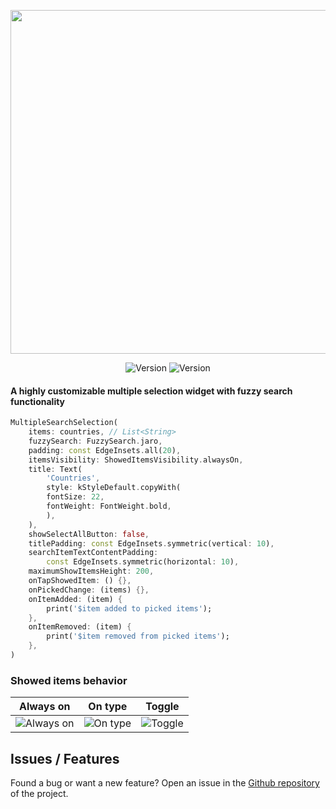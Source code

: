 <p align="center">
<img src='https://i.imgur.com/3dHOaoF.gif' width=550px>
</p>
<p align="center">
 <img src="https://img.shields.io/pub/v/multiple_search_selection?color=637d0d&style=for-the-badge" alt="Version" /> <img src="https://img.shields.io/github/languages/code-size/esentis/multiple_search_selection?color=637d0d&style=for-the-badge&label=size" alt="Version" />
</br>
</p>

#### A highly customizable multiple selection widget with fuzzy search functionality

```dart
MultipleSearchSelection(
    items: countries, // List<String>
    fuzzySearch: FuzzySearch.jaro,
    padding: const EdgeInsets.all(20),
    itemsVisibility: ShowedItemsVisibility.alwaysOn,
    title: Text(
        'Countries',
        style: kStyleDefault.copyWith(
        fontSize: 22,
        fontWeight: FontWeight.bold,
        ),
    ),
    showSelectAllButton: false,
    titlePadding: const EdgeInsets.symmetric(vertical: 10),
    searchItemTextContentPadding:
        const EdgeInsets.symmetric(horizontal: 10),
    maximumShowItemsHeight: 200,
    onTapShowedItem: () {},
    onPickedChange: (items) {},
    onItemAdded: (item) {
        print('$item added to picked items');
    },
    onItemRemoved: (item) {
        print('$item removed from picked items');
    },
)
```

### Showed items behavior

| Always on                                                 | On type                                               | Toggle                                              |
| --------------------------------------------------------- | ----------------------------------------------------- | --------------------------------------------------- |
| ![Always on](https://i.imgur.com/UgJGDtq.gif "Always on") | ![On type](https://i.imgur.com/f15wDcz.gif "On type") | ![Toggle](https://i.imgur.com/tGKQVhl.gif "Toggle") |

## Issues / Features

Found a bug or want a new feature? Open an issue in the [Github repository](https://github.com/esentis/multiple_search_selection) of the project.
